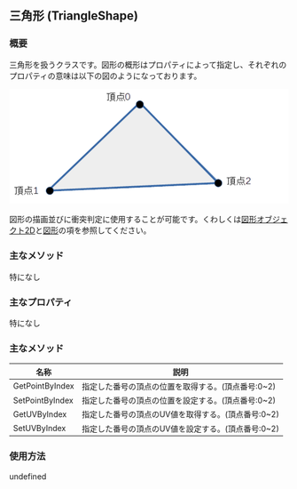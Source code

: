 ## 三角形 (TriangleShape)

### 概要

三角形を扱うクラスです。図形の概形はプロパティによって指定し、それぞれのプロパティの意味は以下の図のようになっております。

![三角形](img/TriangleShape.png)

図形の描画並びに衝突判定に使用することが可能です。くわしくは[図形オブジェクト2D](../2D/GeometryObject2D.md)と[図形](./Shape.md)の項を参照してください。

### 主なメソッド

特になし

### 主なプロパティ

特になし

### 主なメソッド

| 名称 | 説明 |
|---|---|
| GetPointByIndex | 指定した番号の頂点の位置を取得する。(頂点番号:0~2) |
| SetPointByIndex | 指定した番号の頂点の位置を設定する。(頂点番号:0~2)  |
| GetUVByIndex | 指定した番号の頂点のUV値を取得する。(頂点番号:0~2) |
| SetUVByIndex | 指定した番号の頂点のUV値を設定する。(頂点番号:0~2)  |

### 使用方法

undefined